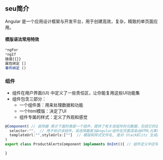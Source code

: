 ## seu简介

Angular 是一个应用设计框架与开发平台，用于创建高效，复杂，精致的单页面应用。



#### 模版语法常用特效

```js
*ngFor 
*ngIf
插值{{}}
属性绑定 []
事件绑定 ()
```



### 组件

* 组件在用户界面(UI) 中定义了一些责任区，让你能复用这些UI功能集
* 组件包含三部分：
  * 一个组件类：用来处理数据和功能
  * 一个html模版：决定了UI
  * 组件专属的样式：定义了外观和感觉

```js
@Component( // 装饰器 表示下面的类是一个组件，提供了有关该组件的元数据，包括它的选择器，模版和样式。
  selector:"",  // 用于标识该组件。该选择器是当Angular组件在页面渲染出HTML元素时使用的名字。一般组件选择器会以前缀app-开头，后跟组件名称
  templateUrl:"",styleUrls:[""]  // 模版和样式文件名, 是对 StackBlitz 生成的html和css文件的引用。  
)
export class ProductAlertsComponent implements OnInt(){ // 组件定义中还导出了类，用于处理该组件的功能
  
}
```

